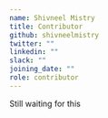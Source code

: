 ```yaml
---
name: Shivneel Mistry
title: Contributor
github: shivneelmistry
twitter: ""
linkedin: ""
slack: ""
joining_date: ""
role: contributor
---
```


Still waiting for this
